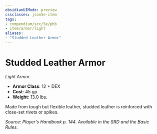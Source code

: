 ```yaml
---
obsidianUIMode: preview
cssclasses: json5e-item
tags:
- compendium/src/5e/phb
- item/armor/light
aliases: 
- "Studded Leather Armor"
---
```

# Studded Leather Armor
*Light Armor*  

- **Armor Class**: 12 + DEX
- **Cost**: 45 gp
- **Weight**: 13.0 lbs.

Made from tough but flexible leather, studded leather is reinforced with close-set rivets or spikes.

*Source: Player's Handbook p. 144. Available in the SRD and the Basic Rules.*